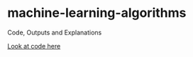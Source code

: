 # machine-learning-algorithms
Code, Outputs and Explanations

[Look at code here](https://github.com/ZarHlyanAung/machine-learning-algorithms/blob/main/machine-learning-algorithms.ipynb)

